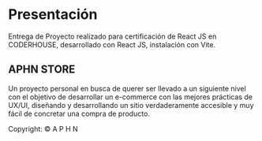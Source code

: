 ﻿# Presentación
Entrega de Proyecto realizado para certificación de React JS en CODERHOUSE, desarrollado con React JS, instalación con Vite.

## APHN STORE
Un proyecto personal en busca de querer ser llevado a un siguiente nivel con el objetivo de desarrollar un e-commerce con las mejores prácticas de UX/UI, diseñando y desarrollando un sitio verdaderamente accesible y muy fácil de concretar una compra de producto.

Copyright: © A P H N
 
